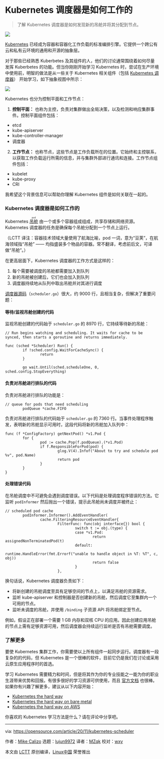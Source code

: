 [#]: collector: (lujun9972)
[#]: translator: (MZqk)
[#]: reviewer: (wxy)
[#]: publisher: (wxy)
[#]: url: (https://linux.cn/article-13155-1.html)
[#]: subject: (How the Kubernetes scheduler works)
[#]: via: (https://opensource.com/article/20/11/kubernetes-scheduler)
[#]: author: (Mike Calizo https://opensource.com/users/mcalizo)

Kubernetes 调度器是如何工作的
=====

> 了解 Kubernetes 调度器是如何发现新的吊舱并将其分配到节点。

![](https://img.linux.net.cn/data/attachment/album/202102/26/123446popgvrc0vppptvtk.jpg)

[Kubernetes][2] 已经成为容器和容器化工作负载的标准编排引擎。它提供一个跨公有云和私有云环境的通用和开源的抽象层。

对于那些已经熟悉 Kuberbetes 及其组件的人，他们的讨论通常围绕着如何尽量发挥 Kuberbetes 的功能。但当你刚刚开始学习 Kubernetes 时，尝试在生产环境中使用前，明智的做法是从一些关于 Kubernetes 相关组件（包括 [Kubernetes 调度器][3]） 开始学习，如下抽象视图中所示：

![][4]

Kubernetes 也分为控制平面和工作节点：

  1. **控制平面：** 也称为主控，负责对集群做出全局决策，以及检测和响应集群事件。控制平面组件包括：
   * etcd
   * kube-apiserver 
   * kube-controller-manager
   * 调度器
  2. **工作节点：** 也称节点，这些节点是工作负载所在的位置。它始终和主控联系，以获取工作负载运行所需的信息，并与集群外部进行通讯和连接。工作节点组件包括：
   * kubelet
   * kube-proxy
   * CRI

我希望这个背景信息可以帮助你理解 Kubernetes 组件是如何关联在一起的。

### Kubernetes 调度器是如何工作的

Kubernetes <ruby>[吊舱][5]<rt>pod</rt></ruby> 由一个或多个容器组成组成，共享存储和网络资源。Kubernetes 调度器的任务是确保每个吊舱分配到一个节点上运行。

（LCTT 译注：容器技术领域大量使用了航海比喻，pod 一词，意为“豆荚”，在航海领域指“吊舱” —— 均指盛装多个物品的容器。常不翻译，考虑前后文，可译做“吊舱”。）

在更高层面下，Kubernetes 调度器的工作方式是这样的：

  1. 每个需要被调度的吊舱都需要加入到队列
  2. 新的吊舱被创建后，它们也会加入到队列
  3. 调度器持续地从队列中取出吊舱并对其进行调度

[调度器源码][6]（`scheduler.go`）很大，约 9000 行，且相当复杂，但解决了重要问题：

#### 等待/监视吊舱创建的代码

监视吊舱创建的代码始于 `scheduler.go` 的 8970 行，它持续等待新的吊舱：

```
// Run begins watching and scheduling. It waits for cache to be synced, then starts a goroutine and returns immediately.

func (sched *Scheduler) Run() {
        if !sched.config.WaitForCacheSync() {
                return
        }

        go wait.Until(sched.scheduleOne, 0, sched.config.StopEverything)
```

#### 负责对吊舱进行排队的代码

负责对吊舱进行排队的功能是：

```
// queue for pods that need scheduling
        podQueue *cache.FIFO
```

负责对吊舱进行排队的代码始于 `scheduler.go` 的 7360 行。当事件处理程序触发，表明新的吊舱显示可用时，这段代码将新的吊舱加入队列中：

```
func (f *ConfigFactory) getNextPod() *v1.Pod {
        for {
                pod := cache.Pop(f.podQueue).(*v1.Pod)
                if f.ResponsibleForPod(pod) {
                        glog.V(4).Infof("About to try and schedule pod %v", pod.Name)
                        return pod
                }
        }
}
```

#### 处理错误代码

在吊舱调度中不可避免会遇到调度错误。以下代码是处理调度程序错误的方法。它监听 `podInformer` 然后抛出一个错误，提示此吊舱尚未调度并被终止：

```
// scheduled pod cache
        podInformer.Informer().AddEventHandler(
                cache.FilteringResourceEventHandler{
                        FilterFunc: func(obj interface{}) bool {
                                switch t := obj.(type) {
                                case *v1.Pod:
                                        return assignedNonTerminatedPod(t)
                                default:
                                        runtime.HandleError(fmt.Errorf("unable to handle object in %T: %T", c, obj))
                                        return false
                                }
                        },
```

换句话说，Kubernetes 调度器负责如下：

  * 将新创建的吊舱调度至具有足够空间的节点上，以满足吊舱的资源需求。
  * 监听 kube-apiserver 和控制器是否创建新的吊舱，然后调度它至集群内一个可用的节点。
  * 监听未调度的吊舱，并使用 `/binding` 子资源 API 将吊舱绑定至节点。

例如，假设正在部署一个需要 1 GB 内存和双核 CPU 的应用。因此创建应用吊舱的节点上需有足够资源可用，然后调度器会持续运行监听是否有吊舱需要调度。

### 了解更多

要使 Kubernetes 集群工作，你需要使以上所有组件一起同步运行。调度器有一段复杂的的代码，但 Kubernetes 是一个很棒的软件，目前它仍是我们在讨论或采用云原生应用程序时的首选。

学习 Kubernetes 需要精力和时间，但是将其作为你的专业技能之一能为你的职业生涯带来优势和回报。有很多很好的学习资源可供使用，而且 [官方文档][7] 也很棒。如果你有兴趣了解更多，建议从以下内容开始：

  * [Kubernetes the hard way][8]
  * [Kubernetes the hard way on bare metal][9]
  * [Kubernetes the hard way on AWS][10]

你喜欢的 Kubernetes 学习方法是什么？请在评论中分享吧。

--------------------------------------------------------------------------------

via: https://opensource.com/article/20/11/kubernetes-scheduler

作者：[Mike Calizo][a]
选题：[lujun9972][b]
译者：[MZqk](https://github.com/MZqk)
校对：[wxy](https://github.com/wxy)

本文由 [LCTT](https://github.com/LCTT/TranslateProject) 原创编译，[Linux中国](https://linux.cn/) 荣誉推出

[a]: https://opensource.com/users/mcalizo
[b]: https://github.com/lujun9972
[1]: https://opensource.com/sites/default/files/styles/image-full-size/public/lead-images/containers_modules_networking_hardware_parts.png?itok=rPpVj92- (Parts, modules, containers for software)
[2]: https://kubernetes.io/
[3]: https://kubernetes.io/docs/concepts/scheduling-eviction/kube-scheduler/
[4]: https://lh4.googleusercontent.com/egB0SSsAglwrZeWpIgX7MDF6u12oxujfoyY6uIPa8WLqeVHb8TYY_how57B4iqByELxvitaH6-zjAh795wxAB8zenOwoz2YSMIFRqHsMWD9ohvUTc3fNLCzo30r7lUynIHqcQIwmtRo
[5]: https://kubernetes.io/docs/concepts/workloads/pods/
[6]: https://github.com/kubernetes/kubernetes/blob/e4551d50e57c089aab6f67333412d3ca64bc09ae/plugin/pkg/scheduler/scheduler.go
[7]: https://kubernetes.io/docs/home/
[8]: https://github.com/kelseyhightower/kubernetes-the-hard-way
[9]: https://github.com/Praqma/LearnKubernetes/blob/master/kamran/Kubernetes-The-Hard-Way-on-BareMetal.md
[10]: https://github.com/Praqma/LearnKubernetes/blob/master/kamran/Kubernetes-The-Hard-Way-on-AWS.md
